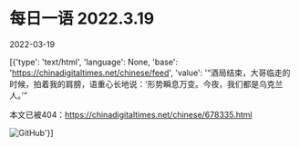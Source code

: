 # 每日一语 2022.3.19

2022-03-19

[{'type': 'text/html', 'language': None, 'base': 'https://chinadigitaltimes.net/chinese/feed', 'value': '“酒局结束，大哥临走的时候，拍着我的肩膀，语重心长地说：‘形势瞬息万变。今夜，我们都是乌克兰人。’”

本文已被404：https://chinadigitaltimes.net/chinese/678335.html

![GitHub](https://chinadigitaltimes.net/chinese/files/2022/03/2022319_daily-quote.png)'}]